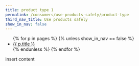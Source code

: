 ```yaml
---
title: product type 1
permalink: /consumers/use-products-safely/product-type
third_nav_title: Use products safely
show_in_nav: false
---
```


<ul>
{% for p in pages %}
    {% unless show_in_nav == false %}
    <li><a href="{{ site.baseurl }}{{ p.url }}">{{ p.title }}</a></li>
    {% endunless %}
{% endfor %}
</ul>

insert content

